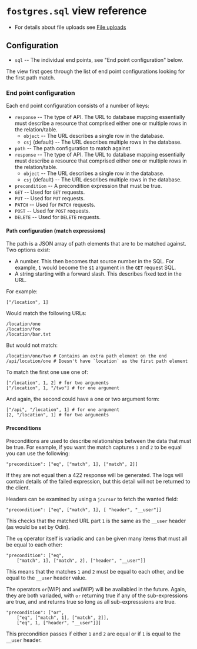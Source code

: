 # `fostgres.sql` view reference

* For details about file uploads see [File uploads](./File-uploads.md)


## Configuration

* `sql` -- The individual end points, see "End point configuration" below.

The view first goes through the list of end point configurations looking for the first path match.


### End point configuration

Each end point configuration consists of a number of keys:

* `response` -- The type of API. The URL to database mapping essentially must describe a resource that comprised either one or multiple rows in the relation/table.
    * `object` -- The URL describes a single row in the database.
    * `csj` (default) -- The URL describes multiple rows in the database.
* `path` -- The path configuration to match against
* `response` -- The type of API. The URL to database mapping essentially must describe a resource that comprised either one or multiple rows in the relation/table.
    * `object` -- The URL describes a single row in the database.
    * `csj` (default) -- The URL describes multiple rows in the database.
* `precondition` -- A precondition expression that must be true.
* `GET` -- Used for `GET` requests.
* `PUT` -- Used for `PUT` requests.
* `PATCH` -- Used for `PATCH` requests.
* `POST` -- Used for `POST` requests.
* `DELETE` -- Used for `DELETE` requests.


#### Path configuration (match expressions)

The path is a JSON array of path elements that are to be matched against. Two options exist:

* A number. This then becomes that source number in the SQL. For example, `1` would become the `$1` argument in the `GET` request SQL.
* A string starting with a forward slash. This describes fixed text in the URL.

For example:

    ["/location", 1]

Would match the following URLs:

    /location/one
    /location/foo
    /location/bar.txt

But would not match:

    /location/one/two # Contains an extra path element on the end
    /api/location/one # Doesn't have `location` as the first path element

To match the first one use one of:

    ["/location", 1, 2] # for two arguments
    ["/location", 1, "/two"] # for one argument

And again, the second could have a one or two argument form:

    ["/api", "/location", 1] # for one argument
    [2, "/location", 1] # for two arguments


#### Preconditions

Preconditions are used to describe relationships between the data that must be true. For example, if you want the match captures `1` and `2` to be equal you can use the following:

    "precondition": ["eq", ["match", 1], ["match", 2]]

If they are not equal then a 422 response will be generated. The logs will contain details of the failed expression, but this detail will not be returned to the client.

Headers can be examined by using a `jcursor` to fetch the wanted field:

    "precondition": ["eq", ["match", 1], [ "header", "__user"]]

This checks that the matched URL part `1` is the same as the `__user` header (as would be set by Odin).

The `eq` operator itself is variadic and can be given many items that must all be equal to each other:

    "precondition": ["eq",
        ["match", 1], ["match", 2], ["header", "__user"]]

This means that the matches `1` and `2` must be equal to each other, and be equal to the `__user` header value.

The operators `or`(WIP) and `and`(WIP) will be availabled in the future. Again, they are both variaded, with `or` returning true if any of the sub-expressions are true, and `and` returns true so long as all sub-expresssions are true.

    "precondition": ["or",
        ["eq", ["match", 1], ["match", 2]],
        ["eq", 1, ["header", "__user"]]]

This precondition passes if either `1` and `2` are equal or if  `1` is equal to the `__user` header.
